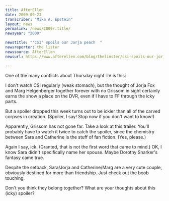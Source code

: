 ```yaml
---
title: AfterEllen
date: 2009-09-23
transcriber: "Mika A. Epstein"
layout: news
permalink: /news/2009/:title/
newsyear: "2009"

newstitle: "'CSI' spoils our Jorja peach  "
newsreporter: the lister
newssource: AfterEllen
newsurl: https://www.afterellen.com/blog/thelinster/csi-spoils-our-jorja-peach

---
```


One of the many conflicts about Thursday night TV is this:

I don't watch CSI regularly (weak stomach), but the thought of Jorja Fox and Marg Helgenberger together forever with no Grissom in sight certainly earns the show a place on the DVR, even if I have to FF through the icky parts.

But a spoiler dropped this week turns out to be ickier than all of the carved corpses in creation. (Spoiler, I say! Stop now if you don't want to know!)

Apparently, Grissom has not gone far. Take a look at this trailer. You'll probably have to watch it twice to catch the spoiler, since the chemistry between Sara and Catherine is the stuff of fan fiction. (Yes, please.)

Again I say, ick. (Granted, that is not the first word that came to mind.) OK, I know Sara didn't specifically name her spouse. Maybe Dorothy Snarker's fantasy came true.

Despite the setback, Sara/Jorja and Catherine/Marg are a very cute couple, obviously destined for more than friendship. Just check out the boob touching.

Don't you think they belong together? What are your thoughts about this (icky) spoiler?
